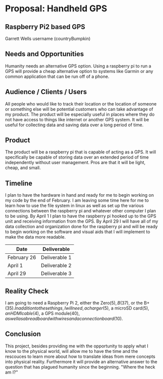 # Proposal: Handheld GPS
## Raspberry Pi2 based GPS	
Garrett Wells username (countryBumpkin)

## Needs and Opportunities
Humanity needs an alternative GPS option. Using a raspberry pi to run a GPS will provide a cheap alternative option to systems like Garmin or any common application that can be run off of a phone.

## Audience / Clients / Users
All people who would like to track their location or the location of someone or something else will be potential customers who can take advantage of my product. The product will be especially useful in places where they do not have access to things like internet or another GPS system. It will be useful for collecting data and saving data over a long period of time.

## Product
The product will be a raspberry pi that is capable of acting as a GPS. It will specifically be capable of storing data over an extended period of time independently without user management. Pros are that it will be light, cheap, and small.

## Timeline
I plan to have the hardware in hand and ready for me to begin working on my code by the end of February. I am leaving some time here for me to learn how to use the file system in linux as well as set up the various connections between the raspberry pi and whatever other computer I plan to be using. By April 1 I plan to have the raspberry pi hooked up to the GPS unit and receiving information from the GPS. By April 29 I will have all of my data collection and organization done for the raspberry pi and will be ready to begin working on the software and visual aids that I will implement to make the data more readable.

| Date          | Deliverable   |
| ------------- | ------------- |
| February 26   | Deliverable 1 |
| April 1       | Deliverable 2 |
| April 29      | Deliverable 3 |

## Reality Check
I am going to need a Raspberry Pi 2, either the Zero($5), B($37), or the B+($35). In addition to these things, I will need, a charger($5), a microSD card($5), an HDMI cable($4), a GPS module($40), as well as a breadboard with wires and a connection board($10).

## Conclusion
This project, besides providing me with the opportunity to apply what I know to the physical world, will allow me to have the time and the rescouces to learn more about how to translate ideas from mere concepts into physical reality. Furthermore it will provide an alternative answer to the question that has plagued humanity since the beginning. "Where the heck am I?"
